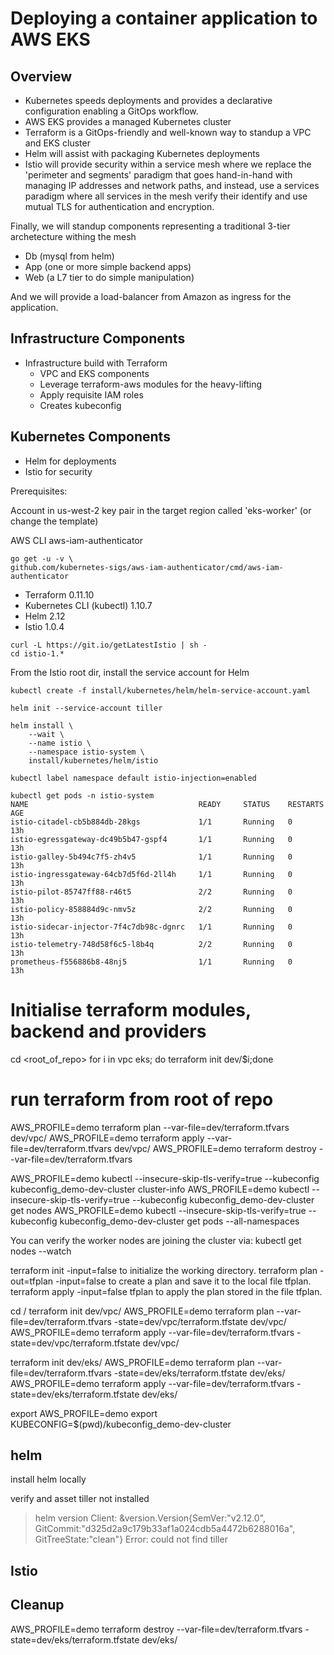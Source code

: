 # Deploying a container application to AWS EKS

## Overview

- Kubernetes speeds deployments and provides a declarative configuration enabling a GitOps workflow.
- AWS EKS provides a managed Kubernetes cluster
- Terraform is a GitOps-friendly and well-known way to standup a VPC and EKS cluster
- Helm will assist with packaging Kubernetes deployments
- Istio will provide security within a service mesh  where we replace the 'perimeter and segments' paradigm that goes hand-in-hand with managing IP addresses and network paths, and instead, use a services paradigm where all services in the mesh verify their identify and use mutual TLS for authentication and encryption.

Finally, we will standup components representing a traditional 3-tier archetecture withing the mesh
- Db (mysql from helm)
- App (one or more simple backend apps)
- Web (a L7 tier to do simple manipulation)

And we will provide a load-balancer from Amazon as ingress for the application.


## Infrastructure Components
- Infrastructure build with Terraform
  - VPC and EKS components
  - Leverage terraform-aws modules for the heavy-lifting
  - Apply requisite IAM roles
  - Creates kubeconfig

## Kubernetes Components
- Helm for deployments
- Istio for security 


Prerequisites:

Account in us-west-2
key pair in the target region called 'eks-worker'  (or change the template)

AWS CLI
aws-iam-authenticator
```shell
go get -u -v \
github.com/kubernetes-sigs/aws-iam-authenticator/cmd/aws-iam-authenticator
```

- Terraform 0.11.10
- Kubernetes CLI (kubectl) 1.10.7
- Helm 2.12
- Istio 1.0.4

```shell
curl -L https://git.io/getLatestIstio | sh -
cd istio-1.*
```
From the Istio root dir, install the service account for Helm

```
kubectl create -f install/kubernetes/helm/helm-service-account.yaml

helm init --service-account tiller 
```

```shell
helm install \
    --wait \
    --name istio \
    --namespace istio-system \
    install/kubernetes/helm/istio

kubectl label namespace default istio-injection=enabled
```

```shell
kubectl get pods -n istio-system
NAME                                      READY     STATUS    RESTARTS   AGE
istio-citadel-cb5b884db-28kgs             1/1       Running   0          13h
istio-egressgateway-dc49b5b47-gspf4       1/1       Running   0          13h
istio-galley-5b494c7f5-zh4v5              1/1       Running   0          13h
istio-ingressgateway-64cb7d5f6d-2ll4h     1/1       Running   0          13h
istio-pilot-85747ff88-r46t5               2/2       Running   0          13h
istio-policy-858884d9c-nmv5z              2/2       Running   0          13h
istio-sidecar-injector-7f4c7db98c-dgnrc   1/1       Running   0          13h
istio-telemetry-748d58f6c5-l8b4q          2/2       Running   0          13h
prometheus-f556886b8-48nj5                1/1       Running   0          13h
```



# Initialise terraform modules, backend and providers
cd <root_of_repo>
for i in vpc eks; do terraform init dev/$i;done

# run terraform from root of repo
AWS_PROFILE=demo terraform plan    --var-file=dev/terraform.tfvars dev/vpc/
AWS_PROFILE=demo terraform apply   --var-file=dev/terraform.tfvars dev/vpc/
AWS_PROFILE=demo terraform destroy --var-file=dev/terraform.tfvars


AWS_PROFILE=demo kubectl --insecure-skip-tls-verify=true --kubeconfig kubeconfig_demo-dev-cluster cluster-info
AWS_PROFILE=demo kubectl --insecure-skip-tls-verify=true --kubeconfig kubeconfig_demo-dev-cluster get nodes
AWS_PROFILE=demo kubectl --insecure-skip-tls-verify=true --kubeconfig kubeconfig_demo-dev-cluster get pods --all-namespaces

You can verify the worker nodes are joining the cluster via: kubectl get nodes --watch 


terraform init -input=false to initialize the working directory.
terraform plan -out=tfplan -input=false to create a plan and save it to the local file tfplan.
terraform apply -input=false tfplan to apply the plan stored in the file tfplan. 


cd /
terraform init dev/vpc/ 
AWS_PROFILE=demo terraform plan   --var-file=dev/terraform.tfvars -state=dev/vpc/terraform.tfstate dev/vpc/ 
AWS_PROFILE=demo terraform apply  --var-file=dev/terraform.tfvars -state=dev/vpc/terraform.tfstate dev/vpc/   

terraform init dev/eks/ 
AWS_PROFILE=demo terraform plan   --var-file=dev/terraform.tfvars -state=dev/eks/terraform.tfstate dev/eks/    
AWS_PROFILE=demo terraform apply  --var-file=dev/terraform.tfvars -state=dev/eks/terraform.tfstate dev/eks/    


export AWS_PROFILE=demo
export KUBECONFIG=$(pwd)/kubeconfig_demo-dev-cluster

## helm

install helm locally

verify and asset tiller not installed

> helm version
Client: &version.Version{SemVer:"v2.12.0", GitCommit:"d325d2a9c179b33af1a024cdb5a4472b6288016a", GitTreeState:"clean"}
Error: could not find tiller

## Istio



## Cleanup

AWS_PROFILE=demo terraform destroy   --var-file=dev/terraform.tfvars -state=dev/eks/terraform.tfstate dev/eks/ 
